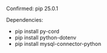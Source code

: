 Confirmed: pip 25.0.1

Dependencies:
  - pip install py-cord
  - pip install python-dotenv
  - pip install mysql-connector-python